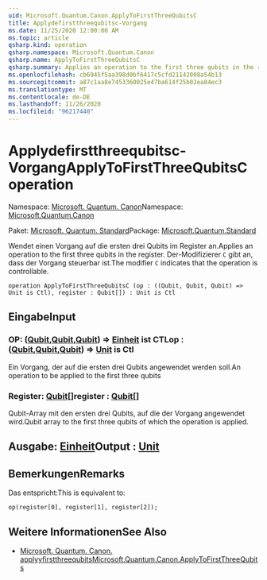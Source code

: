```yaml
---
uid: Microsoft.Quantum.Canon.ApplyToFirstThreeQubitsC
title: Applydefirstthreequbitsc-Vorgang
ms.date: 11/25/2020 12:00:00 AM
ms.topic: article
qsharp.kind: operation
qsharp.namespace: Microsoft.Quantum.Canon
qsharp.name: ApplyToFirstThreeQubitsC
qsharp.summary: Applies an operation to the first three qubits in the register. The modifier `C` indicates that the operation is controllable.
ms.openlocfilehash: cb6945f5aa398d0bf6417c5cfd21142008a54b13
ms.sourcegitcommit: a87c1aa8e7453360025e47ba614f25b02ea84ec3
ms.translationtype: MT
ms.contentlocale: de-DE
ms.lasthandoff: 11/26/2020
ms.locfileid: "96217440"
---
```

# <a name="applytofirstthreequbitsc-operation"></a><span data-ttu-id="978c6-102">Applydefirstthreequbitsc-Vorgang</span><span class="sxs-lookup"><span data-stu-id="978c6-102">ApplyToFirstThreeQubitsC operation</span></span>

<span data-ttu-id="978c6-103">Namespace: [Microsoft. Quantum. Canon](xref:Microsoft.Quantum.Canon)</span><span class="sxs-lookup"><span data-stu-id="978c6-103">Namespace: [Microsoft.Quantum.Canon](xref:Microsoft.Quantum.Canon)</span></span>

<span data-ttu-id="978c6-104">Paket: [Microsoft. Quantum. Standard](https://nuget.org/packages/Microsoft.Quantum.Standard)</span><span class="sxs-lookup"><span data-stu-id="978c6-104">Package: [Microsoft.Quantum.Standard](https://nuget.org/packages/Microsoft.Quantum.Standard)</span></span>


<span data-ttu-id="978c6-105">Wendet einen Vorgang auf die ersten drei Qubits im Register an.</span><span class="sxs-lookup"><span data-stu-id="978c6-105">Applies an operation to the first three qubits in the register.</span></span>
<span data-ttu-id="978c6-106">Der-Modifizierer `C` gibt an, dass der Vorgang steuerbar ist.</span><span class="sxs-lookup"><span data-stu-id="978c6-106">The modifier `C` indicates that the operation is controllable.</span></span>

```qsharp
operation ApplyToFirstThreeQubitsC (op : ((Qubit, Qubit, Qubit) => Unit is Ctl), register : Qubit[]) : Unit is Ctl
```


## <a name="input"></a><span data-ttu-id="978c6-107">Eingabe</span><span class="sxs-lookup"><span data-stu-id="978c6-107">Input</span></span>

### <a name="op--qubitqubitqubit--unit--is-ctl"></a><span data-ttu-id="978c6-108">OP: ([Qubit](xref:microsoft.quantum.lang-ref.qubit),[Qubit](xref:microsoft.quantum.lang-ref.qubit),[Qubit](xref:microsoft.quantum.lang-ref.qubit)) => [Einheit](xref:microsoft.quantum.lang-ref.unit)  ist CTL</span><span class="sxs-lookup"><span data-stu-id="978c6-108">op : ([Qubit](xref:microsoft.quantum.lang-ref.qubit),[Qubit](xref:microsoft.quantum.lang-ref.qubit),[Qubit](xref:microsoft.quantum.lang-ref.qubit)) => [Unit](xref:microsoft.quantum.lang-ref.unit)  is Ctl</span></span>

<span data-ttu-id="978c6-109">Ein Vorgang, der auf die ersten drei Qubits angewendet werden soll.</span><span class="sxs-lookup"><span data-stu-id="978c6-109">An operation to be applied to the first three qubits</span></span>


### <a name="register--qubit"></a><span data-ttu-id="978c6-110">Register: [Qubit](xref:microsoft.quantum.lang-ref.qubit)[]</span><span class="sxs-lookup"><span data-stu-id="978c6-110">register : [Qubit](xref:microsoft.quantum.lang-ref.qubit)[]</span></span>

<span data-ttu-id="978c6-111">Qubit-Array mit den ersten drei Qubits, auf die der Vorgang angewendet wird.</span><span class="sxs-lookup"><span data-stu-id="978c6-111">Qubit array to the first three qubits of which the operation is applied.</span></span>



## <a name="output--unit"></a><span data-ttu-id="978c6-112">Ausgabe: [Einheit](xref:microsoft.quantum.lang-ref.unit)</span><span class="sxs-lookup"><span data-stu-id="978c6-112">Output : [Unit](xref:microsoft.quantum.lang-ref.unit)</span></span>



## <a name="remarks"></a><span data-ttu-id="978c6-113">Bemerkungen</span><span class="sxs-lookup"><span data-stu-id="978c6-113">Remarks</span></span>

<span data-ttu-id="978c6-114">Das entspricht:</span><span class="sxs-lookup"><span data-stu-id="978c6-114">This is equivalent to:</span></span>

```qsharp
op(register[0], register[1], register[2]);
```

## <a name="see-also"></a><span data-ttu-id="978c6-115">Weitere Informationen</span><span class="sxs-lookup"><span data-stu-id="978c6-115">See Also</span></span>

- [<span data-ttu-id="978c6-116">Microsoft. Quantum. Canon. applyyfirstthreequbits</span><span class="sxs-lookup"><span data-stu-id="978c6-116">Microsoft.Quantum.Canon.ApplyToFirstThreeQubits</span></span>](xref:Microsoft.Quantum.Canon.ApplyToFirstThreeQubits)